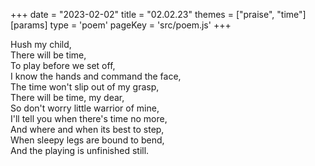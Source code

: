 +++
date = "2023-02-02"
title = "02.02.23"
themes = ["praise", "time"]
[params]
  type = 'poem'
  pageKey = 'src/poem.js'
+++

Hush my child,  
There will be time,  
To play before we set off,  
I know the hands and command the face,  
The time won't slip out of my grasp,  
There will be time, my dear,  
So don't worry little warrior of mine,  
I'll tell you when there's time no more,  
And where and when its best to step,  
When sleepy legs are bound to bend,  
And the playing is unfinished still.
